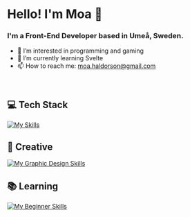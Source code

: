 # Hello! I'm Moa 👋
### I'm a Front-End Developer based in Umeå, Sweden. 

- 👀 I’m interested in programming and gaming
- 🌱 I’m currently learning Svelte
- 📫 How to reach me: moa.haldorson@gmail.com

<br>

## 💻 Tech Stack
[![My Skills](https://skillicons.dev/icons?i=html,css,sass,js,jquery&theme=dark)](https://skillicons.dev) <br>
## 🎨 Creative
[![My Graphic Design Skills](https://skillicons.dev/icons?i=figma&theme=dark)](https://skillicons.dev) <br>
## 📚 Learning
[![My Beginner Skills](https://skillicons.dev/icons?i=ts,svelte&theme=dark)](https://skillicons.dev) <br>
<!---
Kunimutt/Kunimutt is a ✨ special ✨ repository because its `README.md` (this file) appears on your GitHub profile.
You can click the Preview link to take a look at your changes.
--->
